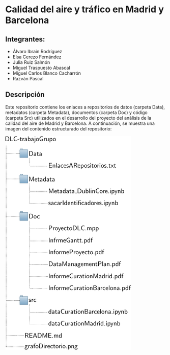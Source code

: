 # Calidad del aire y tráfico en Madrid y Barcelona

## Integrantes: 

* Álvaro Ibrain Rodríguez
* Elsa Cerezo Fernández
* Julia Ruiz Salmón
* Miguel Traspuesto Abascal
* Miguel Carlos Blanco Cacharrón
* Razván Pascal

## Descripción

Este repositorio contiene los enlaces a repositorios de datos (carpeta Data), metadatos (carpeta Metadata), documentos (carpeta Doc) y código (carpeta Src) utilizados en el desarrollo del proyecto del análisis de la calidad del aire de Madrid y Barcelona. A continuación, se muestra una imagen del contenido estructurado del repositorio:

![](grafoDirectorio.png)
